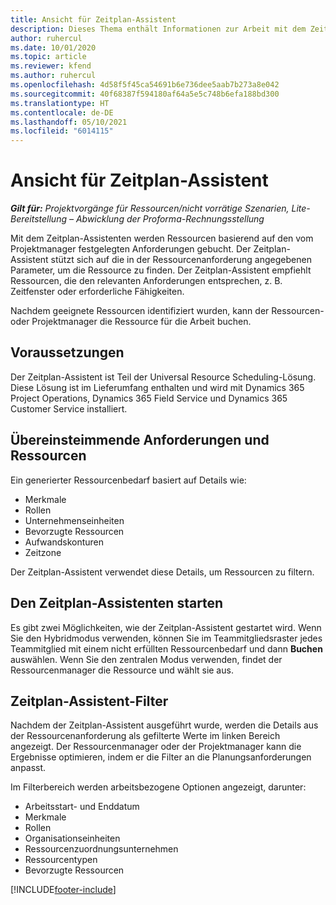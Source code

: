 ```yaml
---
title: Ansicht für Zeitplan-Assistent
description: Dieses Thema enthält Informationen zur Arbeit mit dem Zeitplan-Assistenten zum Buchen von Ressourcen.
author: ruhercul
ms.date: 10/01/2020
ms.topic: article
ms.reviewer: kfend
ms.author: ruhercul
ms.openlocfilehash: 4d58f5f45ca54691b6e736dee5aab7b273a8e042
ms.sourcegitcommit: 40f68387f594180af64a5e5c748b6efa188bd300
ms.translationtype: HT
ms.contentlocale: de-DE
ms.lasthandoff: 05/10/2021
ms.locfileid: "6014115"
---
```

# <a name="schedule-assistant-overview"></a>Ansicht für Zeitplan-Assistent

_**Gilt für:** Projektvorgänge für Ressourcen/nicht vorrätige Szenarien, Lite-Bereitstellung – Abwicklung der Proforma-Rechnungsstellung_

Mit dem Zeitplan-Assistenten werden Ressourcen basierend auf den vom Projektmanager festgelegten Anforderungen gebucht. Der Zeitplan-Assistent stützt sich auf die in der Ressourcenanforderung angegebenen Parameter, um die Ressource zu finden. Der Zeitplan-Assistent empfiehlt Ressourcen, die den relevanten Anforderungen entsprechen, z. B. Zeitfenster oder erforderliche Fähigkeiten.

Nachdem geeignete Ressourcen identifiziert wurden, kann der Ressourcen- oder Projektmanager die Ressource für die Arbeit buchen.

## <a name="prerequisites"></a>Voraussetzungen

Der Zeitplan-Assistent ist Teil der Universal Resource Scheduling-Lösung. Diese Lösung ist im Lieferumfang enthalten und wird mit Dynamics 365 Project Operations, Dynamics 365 Field Service und Dynamics 365 Customer Service installiert.

## <a name="matching-requirements-and-resources"></a>Übereinsteimmende Anforderungen und Ressourcen

Ein generierter Ressourcenbedarf basiert auf Details wie:

-   Merkmale
-   Rollen
-   Unternehmenseinheiten
-   Bevorzugte Ressourcen
-   Aufwandskonturen
-   Zeitzone

Der Zeitplan-Assistent verwendet diese Details, um Ressourcen zu filtern.

## <a name="launch-the-schedule-assistant"></a>Den Zeitplan-Assistenten starten

Es gibt zwei Möglichkeiten, wie der Zeitplan-Assistent gestartet wird. Wenn Sie den Hybridmodus verwenden, können Sie im Teammitgliedsraster jedes Teammitglied mit einem nicht erfüllten Ressourcenbedarf und dann **Buchen** auswählen. Wenn Sie den zentralen Modus verwenden, findet der Ressourcenmanager die Ressource und wählt sie aus.

## <a name="schedule-assistant-filters"></a>Zeitplan-Assistent-Filter

Nachdem der Zeitplan-Assistent ausgeführt wurde, werden die Details aus der Ressourcenanforderung als gefilterte Werte im linken Bereich angezeigt. Der Ressourcenmanager oder der Projektmanager kann die Ergebnisse optimieren, indem er die Filter an die Planungsanforderungen anpasst.

Im Filterbereich werden arbeitsbezogene Optionen angezeigt, darunter:

-   Arbeitsstart- und Enddatum
-   Merkmale
-   Rollen
-   Organisationseinheiten
-   Ressourcenzuordnungsunternehmen
-   Ressourcentypen
-   Bevorzugte Ressourcen


[!INCLUDE[footer-include](../includes/footer-banner.md)]